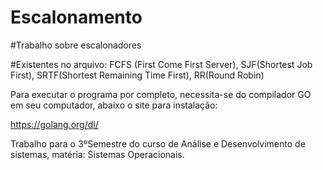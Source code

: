 # Escalonamento

#Trabalho sobre escalonadores

#Existentes no arquivo: FCFS (First Come First Server), SJF(Shortest Job First), SRTF(Shortest Remaining Time First), RR(Round Robin)

Para executar o programa por completo, necessita-se do compilador GO em seu computador, abaixo o site para instalação:

https://golang.org/dl/


Trabalho para o 3ºSemestre do curso de Análise e Desenvolvimento de sistemas, matéria: Sistemas Operacionais.
